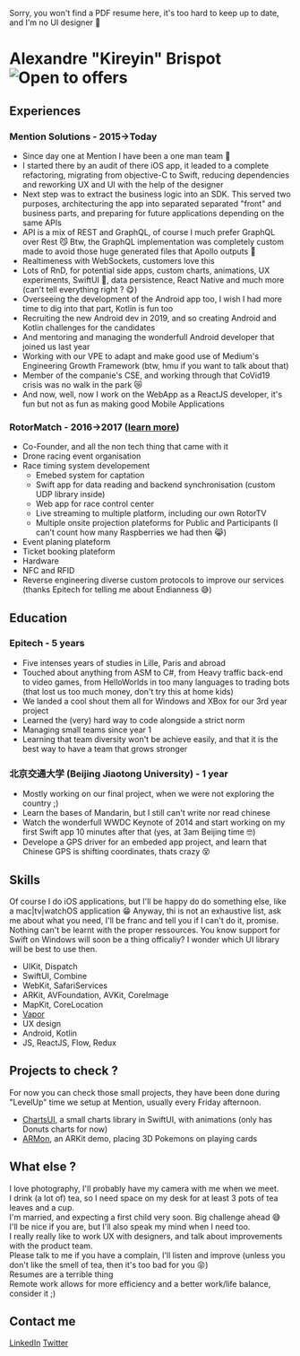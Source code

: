 Sorry, you won't find a PDF resume here, it's too hard to keep up to date, and I'm no UI designer 🙊

# Alexandre "Kireyin" Brispot ![Open to offers](https://img.shields.io/badge/Open%20to%20offers-yes-1abc9c.svg)
## Experiences
### Mention Solutions - 2015->Today
- Since day one at Mention I have been a one man team 💪
- I started there by an audit of there iOS app, it leaded to a complete refactoring, migrating from objective-C to Swift, reducing dependencies and reworking UX and UI with the help of the designer
- Next step was to extract the business logic into an SDK. This served two purposes, architecturing the app into separated separated "front" and business parts, and preparing for future applications depending on the same APIs
- API is a mix of REST and GraphQL, of course I much prefer GraphQL over Rest 😼 Btw, the GraphQL implementation was completely custom made to avoid those huge generated files that Apollo outputs 🤢
- Realtimeness with WebSockets, customers love this
- Lots of RnD, for potential side apps, custom charts, animations, UX experiments, SwiftUI 🤩, data persistence, React Native and much more (can't tell everything right ? 😋)
- Overseeing the development of the Android app too, I wish I had more time to dig into that part, Kotlin is fun too
- Recruiting the new Android dev in 2019, and so creating Android and Kotlin challenges for the candidates
- And mentoring and managing the wonderfull Android developer that joined us last year
- Working with our VPE to adapt and make good use of Medium's Engineering Growth Framework (btw, hmu if you want to talk about that)
- Member of the companie's CSE, and working through that CoVid19 crisis was no walk in the park 😿
- And now, well, now I work on the WebApp as a ReactJS developer, it's fun but not as fun as making good Mobile Applications
 
### RotorMatch - 2016->2017 ([learn more](https://www.rotormatch.com/discover))
- Co-Founder, and all the non tech thing that came with it
- Drone racing event organisation
- Race timing system developement
  - Emebed system for captation
  - Swift app for data reading and backend synchronisation (custom UDP library inside)
  - Web app for race control center
  - Live streaming to multiple platform, including our own RotorTV
  - Multiple onsite projection plateforms for Public and Participants (I can't count how many Raspberries we had then 😹)
 - Event planing plateform
 - Ticket booking plateform
 - Hardware
 - NFC and RFID
 - Reverse engineering diverse custom protocols to improve our services (thanks Epitech for telling me about Endianness 😅)

## Education
### Epitech - 5 years
- Five intenses years of studies in Lille, Paris and abroad
- Touched about anything from ASM to C#, from Heavy traffic back-end to video games, from HelloWorlds in too many languages to trading bots (that lost us too much money, don't try this at home kids)
- We landed a cool  shout them all for Windows and XBox for our 3rd year project
- Learned the (very) hard way to code alongside a strict norm
- Managing small teams since year 1
- Learning that team diversity won't be achieve easily, and that it is the best way to have a team that grows stronger

### 北京交通大学 (Beijing Jiaotong University) - 1 year
- Mostly working on our final project, when we were not exploring the country ;)
- Learn the bases of Mandarin, but I still can't write nor read chinese
- Watch the wonderfull WWDC Keynote of 2014 and start working on my first Swift app 10 minutes after that (yes, at 3am Beijing time 🤓)
- Develope a GPS driver for an embeded app project, and learn that Chinese GPS is shifting coordinates, thats crazy 😵

## Skills
Of course I do iOS applications, but I'll be happy do do something else, like a mac|tv|watchOS application 😁
Anyway, thi is not an exhaustive list, ask me about what you need, I'll be franc and tell you if I can't do it, promise. Nothing can't be learnt with the proper ressources.
You know support for Swift on Windows will soon be a thing officaliy? I wonder which UI library will be best to use then.
 
- UIKit, Dispatch
- SwiftUI, Combine
- WebKit, SafariServices
- ARKit, AVFoundation, AVKit, CoreImage
- MapKit, CoreLocation
- [Vapor](https://github.com/vapor/vapor)
- UX design
- Android, Kotlin
- JS, ReactJS, Flow, Redux

## Projects to check ?
For now you can check those small projects, they have been done during "LevelUp" time we setup at Mention, usually every Friday afternoon.

- [ChartsUI](https://github.com/Kireyin/ChartsUI), a small charts library in SwiftUI, with animations (only has Donuts charts for now)
- [ARMon](https://github.com/Kireyin/ARMon), an ARKit demo, placing 3D Pokemons on playing cards

## What else ?
I love photography, I'll probably have my camera with me when we meet.</br>
I drink (a lot of) tea, so I need space on my desk for at least 3 pots of tea leaves and a cup.</br>
I'm married, and expecting a first child very soon. Big challenge ahead 😅</br>
I'll be nice if you are, but I'll also speak my mind when I need too.</br>
I really really like to work UX with designers, and talk about improvements with the product team.</br>
Please talk to me if you have a complain, I'll listen and improve (unless you don't like the smell of tea, then it's too bad for you 😝)</br>
Resumes are a terrible thing</br>
Remote work allows for more efficiency and a better work/life balance, consider it ;)</br>

## Contact me
[LinkedIn](https://www.linkedin.com/in/kireyin/)
[Twitter](https://twitter.com/Kireyin)
